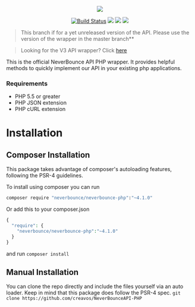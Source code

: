 <p align="center"><img src="https://neverbounce-marketing.s3.amazonaws.com/neverbounce_color_600px.png"></p>

<p align="center">
<a href="https://travis-ci.org/NeverBounce/NeverBounceAPI-PHP"><img src="https://travis-ci.org/NeverBounce/NeverBounceAPI-PHP.svg" alt="Build Status"></a>
<a href="https://codeclimate.com/github/NeverBounce/NeverBounceAPI-PHP"><img src="https://codeclimate.com/github/NeverBounce/NeverBounceAPI-PHP/badges/gpa.svg" /></a>
<a href="https://packagist.org/packages/neverbounce/neverbounce-php"><img src="https://img.shields.io/packagist/v/neverbounce/neverbounce-php.svg" /></a>
<a href="https://packagist.org/packages/neverbounce/neverbounce-php"><img src="https://img.shields.io/packagist/dm/neverbounce/neverbounce-php.svg" /></a>
</p>

> This branch if for a yet unreleased version of the API. Please use the version of the wrapper in the master branch**

> Looking for the V3 API wrapper? Click [here](https://github.com/NeverBounce/NeverBounceAPI-PHP/tree/v3)

This is the official NeverBounce API PHP wrapper. It provides helpful methods to quickly implement our API in your existing php applications.

### Requirements
* PHP 5.5 or greater
* PHP JSON extension
* PHP cURL extension

Installation
============
Composer Installation
---
This package takes advantage of composer's autoloading features, following the PSR-4 guidelines.

To install using composer you can run
``` bash
composer require "neverbounce/neverbounce-php":"~4.1.0"
```

Or add this to your composer.json
``` php
{
  "require": {
    "neverbounce/neverbounce-php":"~4.1.0"
  }
}
```
and run `composer install`

Manual Installation
---
You can clone the repo directly and include the files yourself via an auto loader. Keep in mind that this package does follow the PSR-4 spec.
```git clone https://github.com/creavos/NeverBounceAPI-PHP```